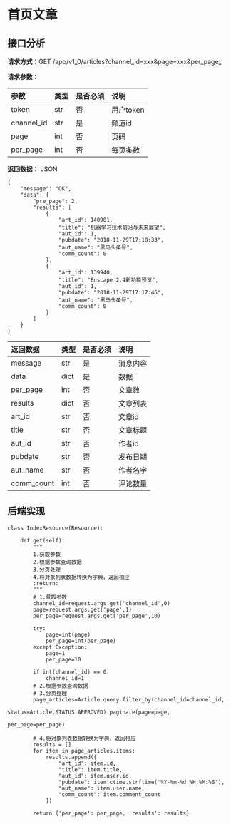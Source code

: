 # 首页文章

## 接口分析

**请求方式**：GET /app/v1_0/articles?channel\_id=xxx&page=xxx&per\_page_

**请求参数**：

| 参数 | 类型 | 是否必须 | 说明 |
| :--- | :--- | :--- | :--- |
| token | str | 否 | 用户token |
| channel\_id | str | 是 | 频道id |
| page | int | 否 | 页码 |
| per\_page | int | 否 | 每页条数 |

**返回数据**： JSON

```
{
    "message": "OK",
    "data": {
        "pre_page": 2,
        "results": [
            {
                "art_id": 140901,
                "title": "机器学习技术前沿与未来展望",
                "aut_id": 1,
                "pubdate": "2018-11-29T17:18:33",
                "aut_name": "黑马头条号",
                "comm_count": 0
            },
            {
                "art_id": 139940,
                "title": "Enscape 2.4新功能预览",
                "aut_id": 1,
                "pubdate": "2018-11-29T17:17:46",
                "aut_name": "黑马头条号",
                "comm_count": 0
            }
        ]
    }
}
```

| 返回数据 | 类型 | 是否必须 | 说明 |
| :--- | :--- | :--- | :--- |
| message | str | 是 | 消息内容 |
| data | dict | 是 | 数据 |
| per\_page | int | 否 | 文章数 |
| results | dict | 否 | 文章列表 |
| art\_id | str | 否 | 文章id |
| title | str | 否 | 文章标题 |
| aut\_id | str | 否 | 作者id |
| pubdate | str | 否 | 发布日期 |
| aut\_name | str | 否 | 作者名字 |
| comm\_count | int | 否 | 评论数量 |

## 后端实现

```
class IndexResource(Resource):

    def get(self):
        """
        1.获取参数
        2.根据参数查询数据
        3.分页处理
        4.将对象列表数据转换为字典，返回相应
        :return:
        """
        # 1.获取参数
        channel_id=request.args.get('channel_id',0)
        page=request.args.get('page',1)
        per_page=request.args.get('per_page',10)

        try:
            page=int(page)
            per_page=int(per_page)
        except Exception:
            page=1
            per_page=10

        if int(channel_id) == 0:
            channel_id=1
        # 2.根据参数查询数据
        # 3.分页处理
        page_articles=Article.query.filter_by(channel_id=channel_id,
                                   status=Article.STATUS.APPROVED).paginate(page=page,
                                                                            per_page=per_page)

        # 4.将对象列表数据转换为字典，返回相应
        results = []
        for item in page_articles.items:
            results.append({
                "art_id": item.id,
                "title": item.title,
                "aut_id": item.user.id,
                "pubdate": item.ctime.strftime('%Y-%m-%d %H:%M:%S'),
                "aut_name": item.user.name,
                "comm_count": item.comment_count
            })

        return {'per_page': per_page, 'results': results}
```



